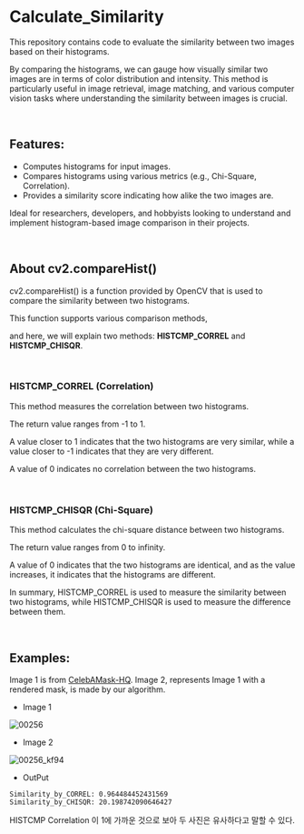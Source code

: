 # Calculate_Similarity
This repository contains code to evaluate the similarity between two images based on their histograms.

By comparing the histograms, we can gauge how visually similar two images are in terms of color distribution and intensity. This method is particularly useful in image retrieval, image matching, and various computer vision tasks where understanding the similarity between images is crucial.

<br>

## Features:

- Computes histograms for input images.
- Compares histograms using various metrics (e.g., Chi-Square, Correlation).
- Provides a similarity score indicating how alike the two images are.

Ideal for researchers, developers, and hobbyists looking to understand and implement histogram-based image comparison in their projects.

<br>

## About cv2.compareHist()
cv2.compareHist() is a function provided by OpenCV that is used to compare the similarity between two histograms. 

This function supports various comparison methods, 

and here, we will explain two methods: __HISTCMP_CORREL__ and __HISTCMP_CHISQR__.

<br>

### HISTCMP_CORREL (Correlation)

This method measures the correlation between two histograms.

The return value ranges from -1 to 1.

A value closer to 1 indicates that the two histograms are very similar, while a value closer to -1 indicates that they are very different.

A value of 0 indicates no correlation between the two histograms.

<br>

### HISTCMP_CHISQR (Chi-Square)

This method calculates the chi-square distance between two histograms.

The return value ranges from 0 to infinity.

A value of 0 indicates that the two histograms are identical, and as the value increases, it indicates that the histograms are different.

In summary, HISTCMP_CORREL is used to measure the similarity between two histograms, while HISTCMP_CHISQR is used to measure the difference between them.

<br>

## Examples:
Image 1 is from [CelebAMask-HQ](https://github.com/switchablenorms/CelebAMask-HQ).
Image 2, represents Image 1 with a rendered mask, is made by our algorithm.

- Image 1

![00256](https://github.com/Seungeun-Han/Calculate_Similarity/assets/101082685/4d155f14-49f7-42e4-a726-be2a37e5196b)

- Image 2

![00256_kf94](https://github.com/Seungeun-Han/Calculate_Similarity/assets/101082685/8e829500-1a62-406d-b937-ab8560168bb5)

- OutPut

```
Similarity_by_CORREL: 0.964484452431569
Similarity_by_CHISQR: 20.198742090646427
```

HISTCMP Correlation 이 1에 가까운 것으로 보아 두 사진은 유사하다고 말할 수 있다.

  
